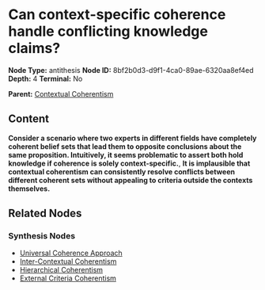 # Can context-specific coherence handle conflicting knowledge claims?

**Node Type:** antithesis
**Node ID:** 8bf2b0d3-d9f1-4ca0-89ae-6320aa8ef4ed
**Depth:** 4
**Terminal:** No

**Parent:** [Contextual Coherentism](contextual-coherentism-synthesis-2ecc5db1-d8c4-47aa-8c9f-4efc05d6d017.md)

## Content

**Consider a scenario where two experts in different fields have completely coherent belief sets that lead them to opposite conclusions about the same proposition. Intuitively, it seems problematic to assert both hold knowledge if coherence is solely context-specific.**, **It is implausible that contextual coherentism can consistently resolve conflicts between different coherent sets without appealing to criteria outside the contexts themselves.**

## Related Nodes

### Synthesis Nodes

- [Universal Coherence Approach](universal-coherence-approach-synthesis-3fa1b02f-e9f2-4976-b02a-9ffdb61fa1ee.md)
- [Inter-Contextual Coherentism](inter-contextual-coherentism-synthesis-9155efc3-0298-4bf4-bfca-8013ed5d6aae.md)
- [Hierarchical Coherentism](hierarchical-coherentism-synthesis-5c1eb9f3-4364-43a7-ade9-7fd62a95491e.md)
- [External Criteria Coherentism](external-criteria-coherentism-synthesis-0e38c8c9-fcac-42b2-90bd-414cc057231b.md)
